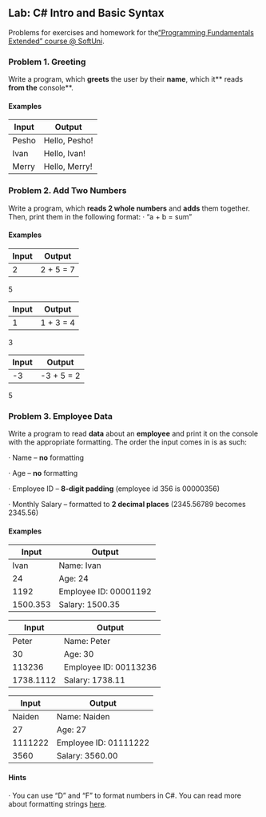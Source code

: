## Lab: C# Intro and Basic Syntax

Problems for exercises and homework for the[“Programming Fundamentals Extended” course @ SoftUni](https://softuni.bg/courses/programming-fundamentals).

### Problem 1. Greeting

Write a program, which **greets** the user by their **name**, which it** reads **from the** console**.

#### Examples

**Input** | **Output**
--------- | ----------
Pesho     | Hello, Pesho!
Ivan      | Hello, Ivan!
Merry     | Hello, Merry!

### Problem 2. Add Two Numbers

Write a program, which **reads 2 whole numbers** and **adds** them together. Then, print them in the following format: 
· “a + b = sum”

#### Examples

**Input** | **Output** 
--------- | ----------
2         | 2 + 5 = 7
5     

**Input** | **Output**
--------- | ----------
1         | 1 + 3 = 4
3

**Input** | **Output**
--------- | ----------
-3        | -3 + 5 = 2
5

### Problem 3. Employee Data

Write a program to read **data** about an **employee** and print it on the console with the appropriate formatting. The order the input comes in is as such:

· Name – **no** formatting

· Age – **no** formatting

· Employee ID – **8-digit padding** (employee id 356 is 00000356)

· Monthly Salary – formatted to **2 decimal places** (2345.56789 becomes 2345.56)

#### Examples

**Input** | **Output**
--------- | ----------
Ivan      | Name: Ivan
24        | Age: 24
1192      | Employee ID: 00001192
1500.353  | Salary: 1500.35

**Input** | **Output**
--------- | ----------
Peter     | Name: Peter
30        | Age: 30    
113236    | Employee ID: 00113236
1738.1112 | Salary: 1738.11

**Input** | **Output**
--------- | ----------
Naiden    | Name: Naiden
27        | Age: 27
1111222   | Employee ID: 01111222
3560      | Salary: 3560.00

#### Hints

· You can use “D” and “F” to format numbers in C#. You can read more about formatting strings [here](https://msdn.microsoft.com/en-us/library/dwhawy9k(v=vs.110).aspx).

